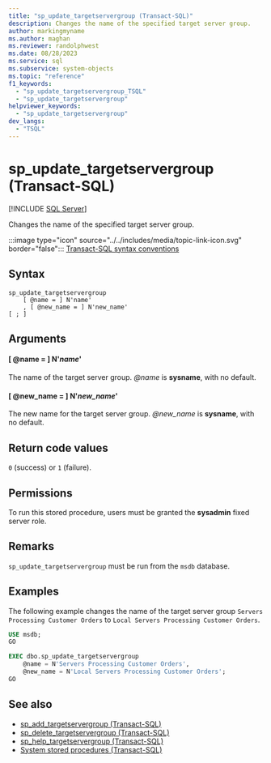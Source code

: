 ```yaml
---
title: "sp_update_targetservergroup (Transact-SQL)"
description: Changes the name of the specified target server group.
author: markingmyname
ms.author: maghan
ms.reviewer: randolphwest
ms.date: 08/28/2023
ms.service: sql
ms.subservice: system-objects
ms.topic: "reference"
f1_keywords:
  - "sp_update_targetservergroup_TSQL"
  - "sp_update_targetservergroup"
helpviewer_keywords:
  - "sp_update_targetservergroup"
dev_langs:
  - "TSQL"
---
```

# sp_update_targetservergroup (Transact-SQL)

[!INCLUDE [SQL Server](../../includes/applies-to-version/sqlserver.md)]

Changes the name of the specified target server group.

:::image type="icon" source="../../includes/media/topic-link-icon.svg" border="false"::: [Transact-SQL syntax conventions](../../t-sql/language-elements/transact-sql-syntax-conventions-transact-sql.md)

## Syntax

```syntaxsql
sp_update_targetservergroup
    [ @name = ] N'name'
    , [ @new_name = ] N'new_name'
[ ; ]
```

## Arguments

#### [ @name = ] N'*name*'

The name of the target server group. *@name* is **sysname**, with no default.

#### [ @new_name = ] N'*new_name*'

The new name for the target server group. *@new_name* is **sysname**, with no default.

## Return code values

`0` (success) or `1` (failure).

## Permissions

To run this stored procedure, users must be granted the **sysadmin** fixed server role.

## Remarks

`sp_update_targetservergroup` must be run from the `msdb` database.

## Examples

The following example changes the name of the target server group `Servers Processing Customer Orders` to `Local Servers Processing Customer Orders`.

```sql
USE msdb;
GO

EXEC dbo.sp_update_targetservergroup
    @name = N'Servers Processing Customer Orders',
    @new_name = N'Local Servers Processing Customer Orders';
GO
```

## See also

- [sp_add_targetservergroup (Transact-SQL)](sp-add-targetservergroup-transact-sql.md)
- [sp_delete_targetservergroup (Transact-SQL)](sp-delete-targetservergroup-transact-sql.md)
- [sp_help_targetservergroup (Transact-SQL)](sp-help-targetservergroup-transact-sql.md)
- [System stored procedures (Transact-SQL)](system-stored-procedures-transact-sql.md)
